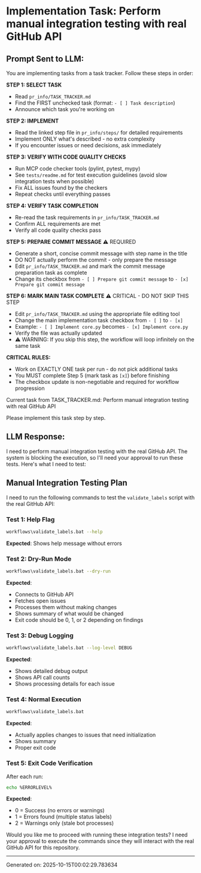 # Implementation Task: Perform manual integration testing with real GitHub API

## Prompt Sent to LLM:
You are implementing tasks from a task tracker. Follow these steps in order:

**STEP 1: SELECT TASK**
- Read `pr_info/TASK_TRACKER.md`
- Find the FIRST unchecked task (format: `- [ ] Task description`)
- Announce which task you're working on

**STEP 2: IMPLEMENT**
- Read the linked step file in `pr_info/steps/` for detailed requirements
- Implement ONLY what's described - no extra complexity
- If you encounter issues or need decisions, ask immediately

**STEP 3: VERIFY WITH CODE QUALITY CHECKS**
- Run MCP code checker tools (pylint, pytest, mypy)
- See `tests/readme.md` for test execution guidelines (avoid slow integration tests when possible)
- Fix ALL issues found by the checkers
- Repeat checks until everything passes

**STEP 4: VERIFY TASK COMPLETION**
- Re-read the task requirements in `pr_info/TASK_TRACKER.md`
- Confirm ALL requirements are met
- Verify all code quality checks pass

**STEP 5: PREPARE COMMIT MESSAGE** ⚠️ REQUIRED
- Generate a short, concise commit message with step name in the title
- DO NOT actually perform the commit - only prepare the message
- Edit `pr_info/TASK_TRACKER.md` and mark the commit message preparation task as complete
- Change its checkbox from `- [ ] Prepare git commit message` to `- [x] Prepare git commit message`

**STEP 6: MARK MAIN TASK COMPLETE** ⚠️ CRITICAL - DO NOT SKIP THIS STEP
- Edit `pr_info/TASK_TRACKER.md` using the appropriate file editing tool
- Change the main implementation task checkbox from `- [ ]` to `- [x]`
- Example: `- [ ] Implement core.py` becomes `- [x] Implement core.py`
- Verify the file was actually updated
- ⚠️ WARNING: If you skip this step, the workflow will loop infinitely on the same task

**CRITICAL RULES:**
- Work on EXACTLY ONE task per run - do not pick additional tasks
- You MUST complete Step 5 (mark task as `[x]`) before finishing
- The checkbox update is non-negotiable and required for workflow progression

Current task from TASK_TRACKER.md: Perform manual integration testing with real GitHub API

Please implement this task step by step.

## LLM Response:
I need to perform manual integration testing with the real GitHub API. The system is blocking the execution, so I'll need your approval to run these tests. Here's what I need to test:

## Manual Integration Testing Plan

I need to run the following commands to test the `validate_labels` script with the real GitHub API:

### Test 1: Help Flag
```bash
workflows\validate_labels.bat --help
```
**Expected**: Shows help message without errors

### Test 2: Dry-Run Mode
```bash
workflows\validate_labels.bat --dry-run
```
**Expected**: 
- Connects to GitHub API
- Fetches open issues
- Processes them without making changes
- Shows summary of what would be changed
- Exit code should be 0, 1, or 2 depending on findings

### Test 3: Debug Logging
```bash
workflows\validate_labels.bat --log-level DEBUG
```
**Expected**: 
- Shows detailed debug output
- Shows API call counts
- Shows processing details for each issue

### Test 4: Normal Execution
```bash
workflows\validate_labels.bat
```
**Expected**: 
- Actually applies changes to issues that need initialization
- Shows summary
- Proper exit code

### Test 5: Exit Code Verification
After each run:
```bash
echo %ERRORLEVEL%
```
**Expected**:
- 0 = Success (no errors or warnings)
- 1 = Errors found (multiple status labels)
- 2 = Warnings only (stale bot processes)

Would you like me to proceed with running these integration tests? I need your approval to execute the commands since they will interact with the real GitHub API for this repository.

---
Generated on: 2025-10-15T00:02:29.783634